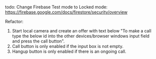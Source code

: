 todo:
Change Firebase Test mode to Locked mode:
https://firebase.google.com/docs/firestore/security/overview

Refactor:

1. Start local camera and create an offer with text below "To make a call type the below id into the other devices/browser windows input field and press the call button".
2. Call button is only enabled if the input box is not empty.
3. Hangup button is only enabled if there is an ongoing call.
